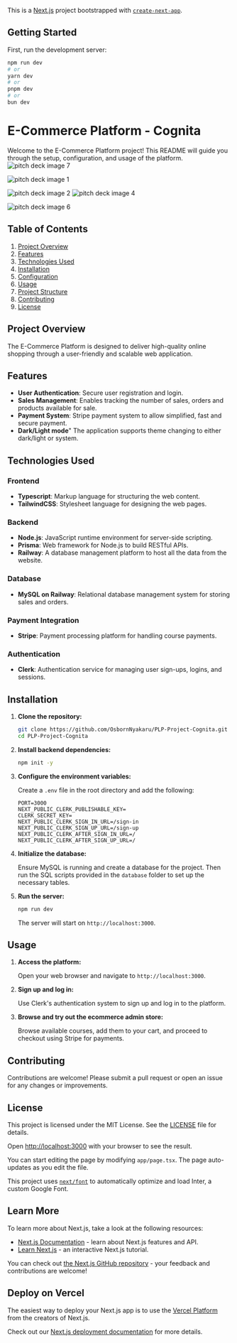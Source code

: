 This is a [Next.js](https://nextjs.org/) project bootstrapped with [`create-next-app`](https://github.com/vercel/next.js/tree/canary/packages/create-next-app).

## Getting Started

First, run the development server:

```bash
npm run dev
# or
yarn dev
# or
pnpm dev
# or
bun dev
```

# E-Commerce Platform - Cognita
Welcome to the E-Commerce Platform project! This README will guide you through the setup, configuration, and usage of the platform.
![pitch deck image 7](https://github.com/OsbornNyakaru/NextJS-14-E-commerce-Store/assets/110415101/cfe103d2-d913-49ab-91a7-14155dfd8ef5)

![pitch deck image 1](https://github.com/OsbornNyakaru/NextJS-14-E-commerce-Store/assets/110415101/4776a1f4-b5fd-4a41-a6cd-ab69e7bc45d2)

![pitch deck image 2](https://github.com/OsbornNyakaru/NextJS-14-E-commerce-Store/assets/110415101/3265376c-27ed-4125-9c3a-89976f197705)
![pitch deck image 4](https://github.com/OsbornNyakaru/NextJS-14-E-commerce-Store/assets/110415101/9da3b4e9-612c-4476-959a-e8ad9f9869a6)

![pitch deck image 6](https://github.com/OsbornNyakaru/NextJS-14-E-commerce-Store/assets/110415101/2cf9ddeb-03c1-4481-af21-450ae20f3eac)


## Table of Contents

1. [Project Overview](#project-overview)
2. [Features](#features)
3. [Technologies Used](#technologies-used)
4. [Installation](#installation)
5. [Configuration](#configuration)
6. [Usage](#usage)
7. [Project Structure](#project-structure)
8. [Contributing](#contributing)
9. [License](#license)

## Project Overview

The E-Commerce Platform is designed to deliver high-quality online shopping through a user-friendly and scalable web application.

## Features

- **User Authentication**: Secure user registration and login.
- **Sales Management**: Enables tracking the number of sales, orders and products available for sale.
- **Payment System**: Stripe payment system to allow simplified, fast and secure payment.
- **Dark/Light mode**" The application supports theme changing to either dark/light or system.

## Technologies Used

### Frontend

- **Typescript**: Markup language for structuring the web content.
- **TailwindCSS**: Stylesheet language for designing the web pages.

### Backend

- **Node.js**: JavaScript runtime environment for server-side scripting.
- **Prisma**: Web framework for Node.js to build RESTful APIs.
- **Railway**: A database management platform to host all the data from the website.

### Database

- **MySQL on Railway**: Relational database management system for storing sales and orders.

### Payment Integration

- **Stripe**: Payment processing platform for handling course payments.

### Authentication

- **Clerk**: Authentication service for managing user sign-ups, logins, and sessions.

## Installation

1. **Clone the repository:**

    ```sh
    git clone https://github.com/OsbornNyakaru/PLP-Project-Cognita.git
    cd PLP-Project-Cognita
     ```

2. **Install backend dependencies:**

    ```sh
    npm init -y
    ```

3. **Configure the environment variables:**

    Create a `.env` file in the root directory and add the following:

    ```plaintext
    PORT=3000
    NEXT_PUBLIC_CLERK_PUBLISHABLE_KEY=
    CLERK_SECRET_KEY=
    NEXT_PUBLIC_CLERK_SIGN_IN_URL=/sign-in
    NEXT_PUBLIC_CLERK_SIGN_UP_URL=/sign-up
    NEXT_PUBLIC_CLERK_AFTER_SIGN_IN_URL=/
    NEXT_PUBLIC_CLERK_AFTER_SIGN_UP_URL=/
    ```

4. **Initialize the database:**

    Ensure MySQL is running and create a database for the project. Then run the SQL scripts provided in the `database` folder to set up the necessary tables.

5. **Run the server:**

    ```sh
    npm run dev
    ```

    The server will start on `http://localhost:3000`.

## Usage

1. **Access the platform:**

    Open your web browser and navigate to `http://localhost:3000`.

2. **Sign up and log in:**

    Use Clerk's authentication system to sign up and log in to the platform.

3. **Browse and try out the ecommerce admin store:**

    Browse available courses, add them to your cart, and proceed to checkout using Stripe for payments.

## Contributing

Contributions are welcome! Please submit a pull request or open an issue for any changes or improvements.

## License

This project is licensed under the MIT License. See the [LICENSE](LICENSE) file for details.



Open [http://localhost:3000](http://localhost:3000) with your browser to see the result.

You can start editing the page by modifying `app/page.tsx`. The page auto-updates as you edit the file.

This project uses [`next/font`](https://nextjs.org/docs/basic-features/font-optimization) to automatically optimize and load Inter, a custom Google Font.

## Learn More

To learn more about Next.js, take a look at the following resources:

- [Next.js Documentation](https://nextjs.org/docs) - learn about Next.js features and API.
- [Learn Next.js](https://nextjs.org/learn) - an interactive Next.js tutorial.

You can check out [the Next.js GitHub repository](https://github.com/vercel/next.js/) - your feedback and contributions are welcome!

## Deploy on Vercel 

The easiest way to deploy your Next.js app is to use the [Vercel Platform](https://vercel.com/new?utm_medium=default-template&filter=next.js&utm_source=create-next-app&utm_campaign=create-next-app-readme) from the creators of Next.js.

Check out our [Next.js deployment documentation](https://nextjs.org/docs/deployment) for more details.

